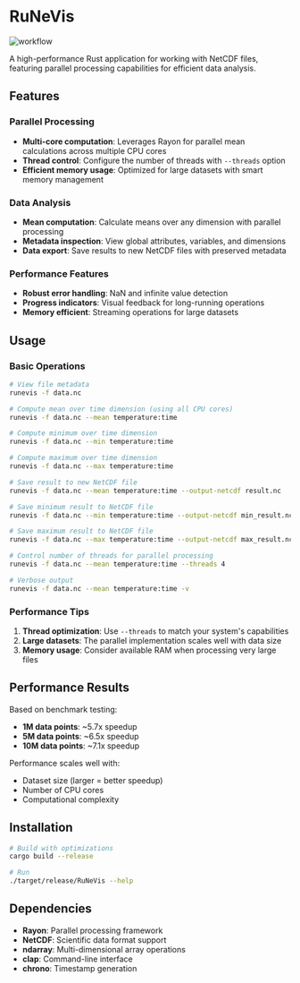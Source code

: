 # RuNeVis

![workflow](https://github.com/greensh16/RuNeVis/actions/workflows/rust.yml/badge.svg)

A high-performance Rust application for working with NetCDF files, featuring parallel processing capabilities for efficient data analysis.

## Features

### Parallel Processing
- **Multi-core computation**: Leverages Rayon for parallel mean calculations across multiple CPU cores
- **Thread control**: Configure the number of threads with `--threads` option
- **Efficient memory usage**: Optimized for large datasets with smart memory management

### Data Analysis
- **Mean computation**: Calculate means over any dimension with parallel processing
- **Metadata inspection**: View global attributes, variables, and dimensions
- **Data export**: Save results to new NetCDF files with preserved metadata

### Performance Features
- **Robust error handling**: NaN and infinite value detection
- **Progress indicators**: Visual feedback for long-running operations
- **Memory efficient**: Streaming operations for large datasets

## Usage

### Basic Operations

```bash
# View file metadata
runevis -f data.nc

# Compute mean over time dimension (using all CPU cores)
runevis -f data.nc --mean temperature:time

# Compute minimum over time dimension
runevis -f data.nc --min temperature:time

# Compute maximum over time dimension
runevis -f data.nc --max temperature:time

# Save result to new NetCDF file
runevis -f data.nc --mean temperature:time --output-netcdf result.nc

# Save minimum result to NetCDF file
runevis -f data.nc --min temperature:time --output-netcdf min_result.nc

# Save maximum result to NetCDF file
runevis -f data.nc --max temperature:time --output-netcdf max_result.nc

# Control number of threads for parallel processing
runevis -f data.nc --mean temperature:time --threads 4

# Verbose output
runevis -f data.nc --mean temperature:time -v
```

### Performance Tips

1. **Thread optimization**: Use `--threads` to match your system's capabilities
2. **Large datasets**: The parallel implementation scales well with data size
3. **Memory usage**: Consider available RAM when processing very large files

## Performance Results

Based on benchmark testing:
- **1M data points**: ~5.7x speedup
- **5M data points**: ~6.5x speedup  
- **10M data points**: ~7.1x speedup

Performance scales well with:
- Dataset size (larger = better speedup)
- Number of CPU cores
- Computational complexity

## Installation

```bash
# Build with optimizations
cargo build --release

# Run
./target/release/RuNeVis --help
```

## Dependencies

- **Rayon**: Parallel processing framework
- **NetCDF**: Scientific data format support
- **ndarray**: Multi-dimensional array operations
- **clap**: Command-line interface
- **chrono**: Timestamp generation
